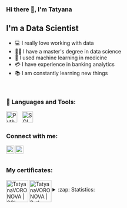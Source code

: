 
### Hi there 👋, I'm Tatyana

  

## I'm a Data Scientist
- 💻 I really love working with data
- 👩‍🎓 I have a master's degree in data science
- 🧪 I used  machine learning  in medicine
- 💳 I have experience in banking analytics
- 📚 I am constantly learning new things

 

<br />

### 🧰 Languages and Tools:
<img align="left" alt="Python" width="30px" style="padding-right:10px;" src="https://cdn.jsdelivr.net/gh/devicons/devicon/icons/python/python-original-wordmark.svg" />
<img align="left" alt="SQL" width="30px" style="padding-right:10px;" src="https://cdn.jsdelivr.net/gh/devicons/devicon/icons/postgresql/postgresql-original-wordmark.svg" />


<br />






<br />


### Connect with me:

[<img align="left" alt="TatyanaVORONOVA | VK" width="22px" src="https://cdn.jsdelivr.net/npm/simple-icons@v3/icons/vk.svg" />][vk]
[<img align="left" alt="TatyanaVORONOVA | Telegram" width="22px" src="https://cdn.jsdelivr.net/npm/simple-icons@v3/icons/telegram.svg" />][Telegram]

<br />
<br />

### My certificates:

[<img align="left" alt="TatyanaVORONOVA | SQL" width="60px" src="https://stepik.org/media/cache/images/courses/116332/cover_f3Lm49M/3799a95c78aa0808682b9ec3da2f7b62.png" />][SQL]

[<img align="left" alt="TatyanaVORONOVA | Python" width="60px" src="https://stepik.org/media/cache/images/courses/67/cover/a58221f521114b81084c0f72200131c0.png" />][Python]



<br />

<details>
  <summary>:zap: Statistics:</summary>
   <img align="left" alt="codeSTACKr's GitHub Stats" src="https://github-readme-stats.vercel.app/api/top-langs/?username=TatyanaVORONOVA&langs_count=8&layout=compact" />
    <br />
    <img align="left" alt="codeSTACKr's GitHub Stats" src="https://github-readme-stats.vercel.app/api?username=TatyanaVORONOVA&show_icons=true" />
</details>



<br />


[vk]: https://vk.com/voronova_tmn
[Telegram]: https://t.me/tanya_voronova72
[SQL]: https://stepik.org/cert/1974532
[Python]: https://stepik.org/cert/1416474
